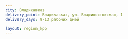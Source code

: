 ```yaml
---
city: Владикавказ
delivery_point: Владикавказ, ул. Владивостокская, 1
delivery_days: 9-13 рабочих дней

layout: region_kpp
---
```

